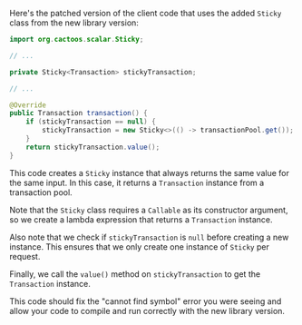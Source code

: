 Here's the patched version of the client code that uses the added `Sticky` class from the new library version:

```java
import org.cactoos.scalar.Sticky;

// ...

private Sticky<Transaction> stickyTransaction;

// ...

@Override
public Transaction transaction() {
    if (stickyTransaction == null) {
        stickyTransaction = new Sticky<>(() -> transactionPool.get());
    }
    return stickyTransaction.value();
}
```

This code creates a `Sticky` instance that always returns the same value for the same input. In this case, it returns a `Transaction` instance from a transaction pool.

Note that the `Sticky` class requires a `Callable` as its constructor argument, so we create a lambda expression that returns a `Transaction` instance.

Also note that we check if `stickyTransaction` is `null` before creating a new instance. This ensures that we only create one instance of `Sticky` per request.

Finally, we call the `value()` method on `stickyTransaction` to get the `Transaction` instance.

This code should fix the "cannot find symbol" error you were seeing and allow your code to compile and run correctly with the new library version.
